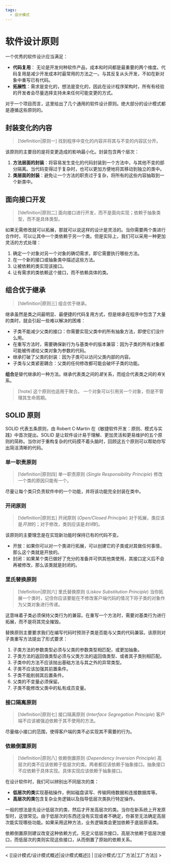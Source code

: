```yaml
---
tags:
  - 设计模式
---
```


# 软件设计原则

 一个优秀的软件设计应当满足：
 
 - **代码复用**： 无论是开发何种软件产品，成本和时间都是最重要的两个维度。代码复用是减少开发成本时最常用的方法之一。与其反复从头开发，不如在新对象中重写已有代码。
 - **拓展性**：需求是变化的，想法是变化的，因此在设计程序架构时，所有有经验的开发者会尽量选择支持未来任何可能变更的方式。

对于一个项目而言，这里给出了几个通用的软件设计原则。绝大部分的设计模式都是遵循这些原则的。

## 封装变化的内容

> [!definition|原则一] 找到程序中变化的内容并将其与不变的内容区分开。

该原则的主要目的是将变更造成的影响最小化。封装包含两个层次：
1. **方法层面的封装**：将容易发生变化的代码封装到一个方法中，与其他不变的部分隔离。当代码变得过于复杂时，也可以更加方便地将其移动到独立的类中。
2. **类层面的封装**：避免让一个方法的职责过于复杂，将所有的这些内容抽取到一个新类中。

## 面向接口开发

> [!definition|原则二] 面向接口进行开发，而不是面向实现；依赖于抽象类型，而不是具体类型。

如果无需修改就可以拓展，那就可以说这样的设计是灵活的。当你需要两个类进行合作时，可以让其中一个类依赖于另一个类。但是实际上，我们可以采用一种更加灵活的方式处理：
1. 确定一个对象对另一个对象的确切需求，即它需要执行哪些方法。
2. 在一个新的接口或抽象类中描述这些方法。
3. 让被依赖的类实现该接口。
4. 让有需求的类依赖这个接口，而不依赖具体的类。

## 组合优于继承

> [!definition|原则三] 组合优于继承。

继承虽然是类之间最明显、最便捷的代码复用方式，但是继承在程序中包含了大量的类时，就会引起一些难以解决的困难：
- 子类不能减少父类的接口：你需要实现父类中的所有抽象方法，即使它们没什么用。
- 在重写方法时，需要确保新行为与基类中的版本兼容：因为子类的所有对象都可能被传递给父类对象为参数的代码。
- 继承打破了父类的封装：因为子类可以访问父类内部的内容。
- 子类与父类紧密耦合：父类的任何修改都可能会破坏子类的功能。

**组合**是替代继承的一种方法。继承代表类之间的*是*关系，而组合代表类之间的*有*关系。

> [!note] 这个原则也适用于聚合。
> 一个对象可以引用另一个对象，但是不管理其生命周期。

## SOLID 原则

SOLID 代表五条原则，由 Robert C·Martin 在《敏捷软件开发：原则、模式与实践》中首次提出。SOLID 是让软件设计易于理解、更加灵活和更易维护的五个原则的简称。当你对于重构复杂的代码摸不着头脑时，回顾这五个原则可以帮助你写出简洁清晰的代码。

### 单一职责原则

> [!definition|原则四] 单一职责原则 (*Single Responsibility Principle*)
> 修改一个类的原因只能有一个。

尽量让每个类只负责软件中的一个功能，并将该功能完全封装在类中。

### 开闭原则

> [!definition|原则五] 开闭原则 (*Open/Closed Principle*)
> 对于拓展，类应该是*开放*的；对于修改，类则应该是*封闭*的。

该原则的主要理念是在实现新功能时保持已有的代码不变。
- 开放：如果你可以对一个类进行拓展，可以创建它的子类或对其做任何事情，那么这个类就是开放的。
- 封闭：如果某个类已做好了充分的准备并可供其他类使用，其接口定义后不会再被修改，那么该类就是封闭的。

### 里氏替换原则

> [!definition|原则六] 里氏替换原则 (*Liskov Substitution Principle*)
> 当你拓展一个类时，记住你应该要能在不修改客户端代码的情况下将子类的对象作为父类对象进行传递。

这意味着子类必须保持父类行为的兼容。在重写一个方法时，需要对基类行为进行拓展，而不是将其完全摧毁。

替换原则主要要求我们在编写代码时预测子类是否能与父类的代码兼容。该原则对子类重写方法提出了形式要求：
1. 子类方法的参数类型必须与父类的参数类型相匹配，或更加抽象。
2. 子类方法的返回值类型必须与父类方法的返回值类型、或者其子类别相匹配。
3. 子类中的方法不应该抛出基础方法与其之外的异常类型。
4. 子类不应该加强其前置条件。
5. 子类不能削弱其后置条件。
6. 父类的不变量必须保留。
7. 子类不能修改父类中的私有成员变量。

### 接口隔离原则

> [!definition|原则七] 接口隔离原则 (*Interface Segregation Principle*)
> 客户端不应该被强迫依赖于其不使用的方法。

尽量缩小接口的范围，使得客户端的类不必实现其不需要的行为。

### 依赖倒置原则

> [!definition|原则八] 依赖倒置原则 (*Dependency Inversion Principle*)
> 高层次的类不应该依赖于低层次的类。两者都应该依赖于抽象接口。抽象接口不应依赖于具体实现。具体实现应该依赖于抽象接口。

在设计软件时，我们可以辨别出不同层次的类：
- **低层次的类**实现基础操作，例如磁盘读写、传输网络数据和连接数据库等。
- **高层次的类**包含复杂业务逻辑以及指导低层次类执行特定操作。

一般的想法是先设计低层次的类，然后才开发高层次的类。当你在新系统上开发原型时，这很常见。由于低层次的东西还没有实现或者不确定，你甚至无法确定高层次能实现哪些功能。如果采用这种方法，业务逻辑类会更加依赖于底层原语类。

依赖倒置原则建议改变这种依赖方式，先定义低层次接口，高层次依赖于低层次接口，而低层次的类则实现这些接口，从而倒置了原始的依赖关系。

---

< [[设计模式/设计模式概述|设计模式概述]] | [[设计模式/工厂方法|工厂方法]] >
